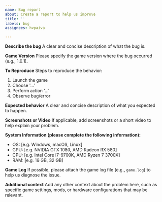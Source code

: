```yaml
---
name: Bug report
about: Create a report to help us improve
title: ''
labels: bug
assignees: hvpaiva

---
```


**Describe the bug**
A clear and concise description of what the bug is.

**Game Version**
Please specify the game version where the bug occurred (e.g., 1.0.1).

**To Reproduce**
Steps to reproduce the behavior:
1. Launch the game
2. Choose '...'
3. Perform action '...'
4. Observe bug/error

**Expected behavior**
A clear and concise description of what you expected to happen.

**Screenshots or Video**
If applicable, add screenshots or a short video to help explain your problem.

**System Information (please complete the following information):**
- OS: [e.g. Windows, macOS, Linux]
- GPU: [e.g. NVIDIA GTX 1080, AMD Radeon RX 580]
- CPU: [e.g. Intel Core i7-9700K, AMD Ryzen 7 3700X]
- RAM: [e.g. 16 GB, 32 GB]

**Game Log**
If possible, please attach the game log file (e.g., `game.log`) to help us diagnose the issue.

**Additional context**
Add any other context about the problem here, such as specific game settings, mods, or hardware configurations that may be relevant.
